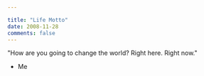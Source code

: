 ```yaml
---

title: "Life Motto"
date: 2008-11-28
comments: false
---
```


"How are you going to change the world? Right here. Right now."
   
- Me